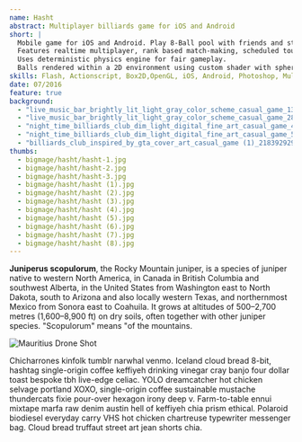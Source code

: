 ```yaml
---
name: Hasht
abstract: Multiplayer billiards game for iOS and Android
short: |
  Mobile game for iOS and Android. Play 8-Ball pool with friends and strangers. 
  Features realtime multiplayer, rank based match-making, scheduled tournaments, in-app purchases, push notifications.
  Uses deterministic physics engine for fair gameplay.
  Balls rendered within a 2D environment using custom shader with spherical projection to simulate realistic 3D balls with perfect rotation.
skills: Flash, Actionscript, Box2D,OpenGL, iOS, Android, Photoshop, Multiplayer, PlayerIO, Push Notifications, In-App Purchases, Facebook Login
date: 07/2016
feature: true
background:
  - "live_music_bar_brightly_lit_light_gray_color_scheme_casual_game_1348245627.webp"
  - "live_music_bar_brightly_lit_light_gray_color_scheme_casual_game_2865880298.webp"
  - "night_time_billiards_club_dim_light_digital_fine_art_casual_game_4015559387.webp"
  - "night_time_billiards_club_dim_light_digital_fine_art_casual_game_581764122.webp"
  - "billiards_club_inspired_by_gta_cover_art_casual_game (1)_2183929294.webp"
thumbs:
  - bigmage/hasht/hasht-1.jpg
  - bigmage/hasht/hasht-2.jpg
  - bigmage/hasht/hasht-3.jpg
  - bigmage/hasht/hasht (1).jpg
  - bigmage/hasht/hasht (2).jpg
  - bigmage/hasht/hasht (3).jpg
  - bigmage/hasht/hasht (4).jpg
  - bigmage/hasht/hasht (5).jpg
  - bigmage/hasht/hasht (6).jpg
  - bigmage/hasht/hasht (7).jpg
  - bigmage/hasht/hasht (8).jpg
---
```


**Juniperus scopulorum**, the Rocky Mountain juniper, is a species of juniper native to western North America, in Canada in British Columbia and southwest Alberta, in the United States from Washington east to North Dakota, south to Arizona and also locally western Texas, and northernmost Mexico from Sonora east to Coahuila. It grows at altitudes of 500–2,700 metres (1,600–8,900 ft) on dry soils, often together with other juniper species. "Scopulorum" means "of the mountains.

![Mauritius Drone Shot](../julia-joppien.jpg)

Chicharrones kinfolk tumblr narwhal venmo. Iceland cloud bread 8-bit, hashtag single-origin coffee keffiyeh drinking vinegar cray banjo four dollar toast bespoke tbh live-edge celiac. YOLO dreamcatcher hot chicken selvage portland XOXO, single-origin coffee sustainable mustache thundercats fixie pour-over hexagon irony deep v. Farm-to-table ennui mixtape marfa raw denim austin hell of keffiyeh chia prism ethical. Polaroid biodiesel everyday carry VHS hot chicken chartreuse typewriter messenger bag. Cloud bread truffaut street art jean shorts chia.
